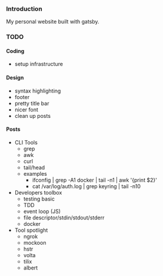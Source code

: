 ### Introduction

My personal website built with gatsby.

### TODO

#### Coding

- setup infrastructure

#### Design

- syntax highlighting
- footer
- pretty title bar
- nicer font
- clean up posts

#### Posts

- CLI Tools
  - grep
  - awk
  - curl
  - tail/head
  - examples
    - ifconfig | grep -A1 docker | tail -n1 | awk '{print $2}'
    - cat /var/log/auth.log | grep keyring | tail -n10
- Developers toolbox
  - testing basic
  - TDD
  - event loop (JS)
  - file descriptor/stdin/stdout/stderr
  - docker
- Tool spotlight
  - ngrok
  - mockoon
  - hstr
  - volta
  - tilix
  - albert
